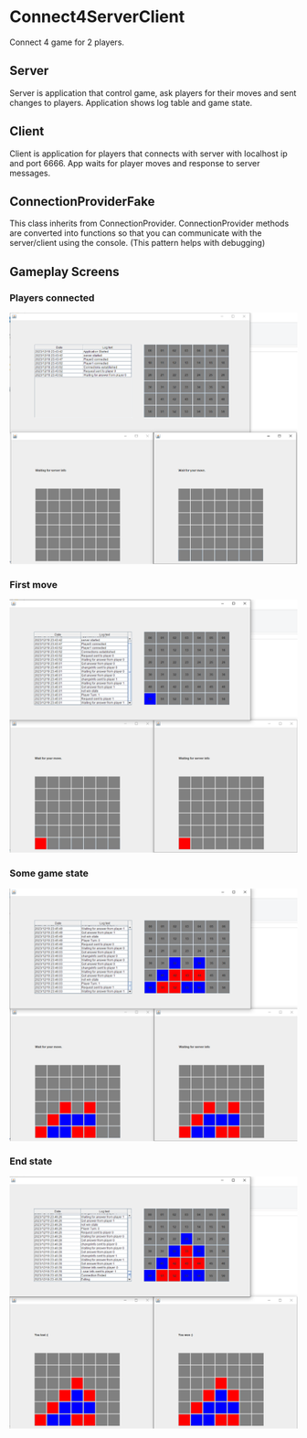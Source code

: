 # Connect4ServerClient
Connect 4 game for 2 players.
## Server
Server is application that control game, ask players for their moves and sent changes to players.
Application shows log table and game state.
## Client
Client is application for players that connects with server with localhost ip and port 6666.
App waits for player moves and response to server messages.
## ConnectionProviderFake
This class inherits from ConnectionProvider.
ConnectionProvider methods are converted into functions so that you can communicate with the server/client using the console.
(This pattern helps with debugging)
## Gameplay Screens

### Players connected
<p align="center">
  <img src="https://github.com/Foxtrot007-ai/Connect4ServerClient/blob/main/Screens/Screenshot_1.png"  >
</p> 

### First move
<p align="center">
  <img src="https://github.com/Foxtrot007-ai/Connect4ServerClient/blob/main/Screens/Screenshot_2.png"  >
</p> 

### Some game state
<p align="center">
  <img src="https://github.com/Foxtrot007-ai/Connect4ServerClient/blob/main/Screens/Screenshot_3.png"  >
</p> 

### End state
<p align="center">
  <img src="https://github.com/Foxtrot007-ai/Connect4ServerClient/blob/main/Screens/Screenshot_4.png"  >
</p> 

